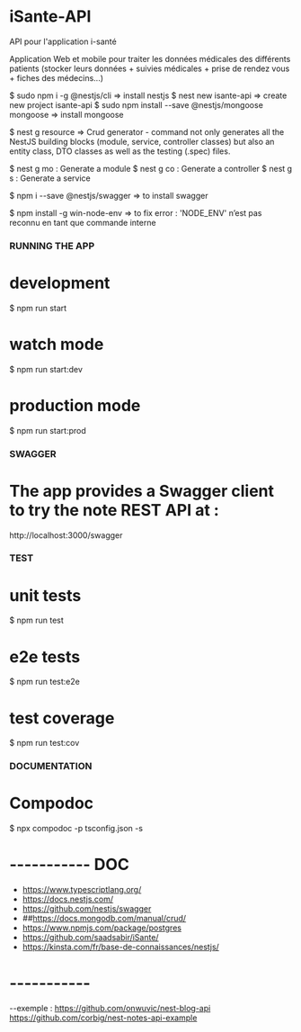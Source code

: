 # iSante-API
API pour l'application i-santé

Application Web et mobile pour traiter les données médicales des différents patients (stocker leurs données + suivies médicales + prise de rendez vous + fiches des médecins...)

$ sudo npm i -g @nestjs/cli => install nestjs
$ nest new isante-api => create new project isante-api
$ sudo npm install --save @nestjs/mongoose mongoose => install mongoose

$ nest g resource => Crud generator - command not only generates all the NestJS building blocks (module, service, controller classes) but also an entity class, DTO classes as well as the testing (.spec) files.

$ nest g mo : Generate a module
$ nest g co : Generate a controller
$ nest g s : Generate a service 

$ npm i --save @nestjs/swagger => to install swagger

$ npm install -g win-node-env => to fix error : 'NODE_ENV' n’est pas reconnu en tant que commande interne

### RUNNING THE APP ###

# development
$ npm run start

# watch mode
$ npm run start:dev

# production mode
$ npm run start:prod

### SWAGGER ###
# The app provides a Swagger client to try the note REST API at :
  http://localhost:3000/swagger

### TEST  ###

# unit tests
$ npm run test

# e2e tests
$ npm run test:e2e

# test coverage
$ npm run test:cov

### DOCUMENTATION ###

# Compodoc
$ npx compodoc -p tsconfig.json -s

# ----------- DOC
- https://www.typescriptlang.org/
- https://docs.nestjs.com/
- https://github.com/nestjs/swagger
- ##https://docs.mongodb.com/manual/crud/
- https://www.npmjs.com/package/postgres
- https://github.com/saadsabir/iSante/
- https://kinsta.com/fr/base-de-connaissances/nestjs/
# -----------

--exemple : 
https://github.com/onwuvic/nest-blog-api
https://github.com/corbig/nest-notes-api-example
